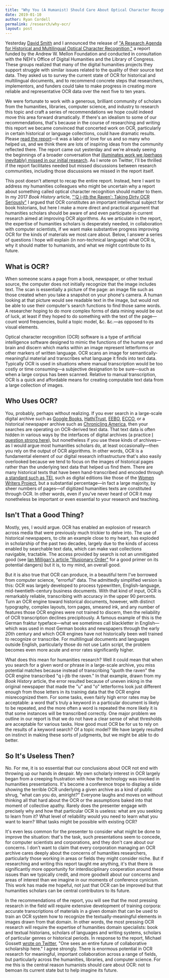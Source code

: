 ```yaml
---
title: "Why You (A Humanist) Should Care About Optical Character Recognition"
date: 2019-01-10
author: Ryan Cordell
permalink: /research/why-ocr/
layout: post
---
```


Yesterday [David Smith](http://www.ccs.neu.edu/home/dasmith/) and I announced the release of ["A Research Agenda for Historical and Multilingual Optical Character Recognition,"](https://ocr.northeastern.edu/report/) a report funded by the Andrew W. Mellon Foundation and conducted in consultation with the NEH's Office of Digital Humanities and the Library of Congress. These groups realized that many of the digital humanities projects they support struggle with similar issues related to the quality of their source text data. They asked us to survey the current state of OCR for historical and multilingual documents, and to recommend concrete steps that researchers, implementors, and funders could take to make progress in creating more reliable and representative OCR data over the next five to ten years. 

We were fortunate to work with a generous, brilliant community of scholars from the humanities, libraries, computer science, and industry to research this topic and craft a series of recommendations we hope could indeed move this area forward dramatically. If there's an idealism to some of our recommendations, that's because in the course of researching and writing this report we became convinced that concerted work on OCR, particularly in certain historical or language collections, could have dramatic results. Please [read the report](https://ocr.northeastern.edu/report/)—it was a labor of love for us and so many who helped us, and we think there are lots of inspiring ideas from the community reflected there. The report came out yesterday and we're already seeing the beginnings of a broader conversation that [illuminates work we (perhaps inevitably) missed in our initial research](https://twitter.com/ryancordell/status/1083362956853870592). As I wrote on Twitter, I'll be thrilled if the report facilitates needed but missed discussions between research communities, including those discussions we missed in the report itself.

This post doesn't attempt to recap the entire report. Instead, here I want to address my humanities colleagues who might be uncertain why a report about something called optical character recognition should matter to them. In my 2017 *Book History* article, ["'Q i-jtb the Raven': Taking Dirty OCR Seriously"](https://ryancordell.org/research/qijtb-the-raven/) I argued that OCR constitutes an important intellectual subject for book historians, but here I make a more direct and practical argument that humanities scholars should be aware of and even participate in current research aimed at improving OCR algorithms.  As we articulate in the report, the expertise of humanities scholars is desperately needed, in collaboration with computer scientists, if we want make substantive progress improving OCR for the kinds of materials we most care about. Below, I answer a series of questions I hope will explain (in non-technical language) what OCR is, why it should matter to humanists, and what we might contribute to its future. 

## What is OCR?

When someone scans a page from a book, newspaper, or other textual source, the computer does not initially recognize that the image includes text. The scan is essentially a picture of the page: an image file such as those created when you take a snapshot on your phone's camera. A human looking at that picture would see readable text in the image, but would not be able to use their computer's search functions to find those same words. A researcher hoping to do more complex forms of data mining would be out of luck, at least if they hoped to do something with the text of the page—count word frequencies, build a topic model, &c. &c.—as opposed to its visual elements. 

Optical character recognition (OCR) software is a type of artificial intelligence software designed to mimic the functions of the human eye and brain and discern which marks within an image represent letterforms or other markers of written language. OCR scans an image for semantically-meaningful material and transcribes what language it finds into text data. Typically OCR is used in situations where manual transcription would be too costly or time consuming—a subjective designation to be sure—such as when a large corpus has been scanned. Relative to manual transcription, OCR is a quick and affordable means for creating computable text data from a large collection of images. 

## Who Uses OCR?

You, probably, perhaps without realizing. If you ever search in a large-scale digital archive such as [Google Books](https://books.google.com/), [HathiTrust](https://www.hathitrust.org/), [EEBO](https://eebo.chadwyck.com/home), [ECCO](https://www.gale.com/primary-sources/eighteenth-century-collections-online), or a historical newspaper archive such as [Chronicling America](https://chroniclingamerica.loc.gov/), then your searches are operating on OCR-derived text data. That text data is often hidden in various ways by the interfaces of digital archives (a practice [I question strong here](https://ryancordell.org/research/qijtb-the-raven/)), but nonetheless if you use these kinds of archives—as I would argue most humanities scholars do, at least occasionally—then you rely on the output of OCR algorithms. In other words, OCR is a fundamental element of our digital research infrastructure that's also easily overlooked because we tend to focus on the images of historical pages rather than the underlying text data that helped us find them. There are many historical texts that have been hand-transcribed and encoded through [a standard such as TEI](http://www.tei-c.org/), such as digital editions like those of the [Women Writers Project](https://www.wwp.northeastern.edu/), but a substantial percentage—in fact a large majority, by sheer numbers of pages—of digitized humanities texts are constituted through OCR. In other words, even if you've never heard of OCR it may nonetheless be important or even essential to your research and teaching. 

## Isn't That a Good Thing?

Mostly, yes, I would argue. OCR has enabled an explosion of research across media that were previously much trickier to delve into. The use of historical newspapers, to cite an example close to my heart, has exploded in scholarship of the past two decades, largely due to the kinds of access enabled by searchable text data, which can make vast collections navigable, tractable. The access provided by search is not an unmitigated good (see [Ian Milligan's article "Illusionary Order"](http://muse.jhu.edu/article/527016) for a good primer on its potential dangers) but it is, to my mind, an overall good. 

But it is also true that OCR can produce, in a beautiful term I've borrowed from computer science, "errorful" data. The admittedly simplified version is this: OCR was largely developed to process typewritten, English-language, mid-twentieth-century business documents. With that kind of input, OCR is remarkably reliable, transcribing with accuracy in the upper 90 percents. Turn an OCR engine toward historical documents, however, with distinct typography, complex layouts, torn pages, smeared ink, and any number of features those OCR engines were not trained to discern, then the reliability of OCR transcription declines precipitously. A famous example of this is the German fraktur typeface—what we sometimes call blackletter in English—which was used in most German books and newspapers through the early 20th century and which OCR engines have not historically been well trained to recognize or transcribe. For multilingual documents and languages outside English, particularly those do not use Latin script, the problem becomes even more acute and error rates significantly higher. 

What does this mean for humanities research? Well it could mean that when you search for a given word or phrase in a large-scale archive, you miss potential matches because instead of transcribing "quoth the raven" the OCR engine transcribed "q i-jtb the raven." In that example, drawn from my *Book History* article, the error resulted because of uneven inking in the original newspaper that made the "u" and "o" letterforms look just different enough from those letters in its training data that the OCR engine misrecognized them. For some tasks, even fairly high error rates may be acceptable: a word that's truly a keyword in a particular document is likely to be repeated, and the more often a word is repeated the more likely it is that some instances will be transcribed correctly. One major problem we outline in our report is that we do not have a clear sense of what thresholds are acceptable for various tasks. How good must OCR be for us to rely on the results of a keyword search? Of a topic model? We have largely resulted on instinct in making these sorts of judgments, but we might be able to do better.

## So It's Useless Then?

No. For me, it is so essential that our conclusions about OCR not end with throwing up our hands in despair. My own scholarly interest in OCR largely began from a creeping frustration with how the technology was invoked in humanities presentations. It's become a conference trope to display a slide showing the terrible OCR underlying a given archive as a kind of public shrug, "what can you do, amiright?" Everyone laughs and moves on without thinking all that hard about the OCR or the assumptions baked into that moment of collective apathy. Rarely does the presenter engage with precisely why and how that particular OCR is useless: what are you seeking to learn from it? What level of reliability would you need to learn what you want to learn? What tasks might be possible with existing OCR? 

It's even less common for the presenter to consider what might be done to improve the situation: that's the task, such presentations seem to concede, for computer scientists and corporations, and they don't care about our concerns. I don't want to claim that every corporation managing an OCR archive cares deeply about the concerns of humanities researchers, particularly those working in areas or fields they might consider niche. But if researching and writing this report taught me anything, it's that there is significantly more opportunity for interdisciplinary cooperation around these issues than we typically credit, and more goodwill about our concerns and areas of interest than we imagine in our moments of conference cynicism. This work has made me hopeful, not just that OCR can be improved but that humanities scholars can be central contributors to its future. 

In the recommendations of the report, you will see that the most pressing research in the field will require extensive development of training corpora: accurate transcriptions of materials in a given domain that can be used to train an OCR system how to recognize the textually-meaningful elements in images drawn from that domain. In other words, the most pressing OCR research will require the expertise of humanities domain specialists: book and textual historians, scholars of languages and writing systems, scholars of particular genres or historical periods. In response to the report, Michael Gossett [wrote on Twitter](https://twitter.com/michaeljgossett/status/1083103235601240064), "One sees an entire future of collaborative scholarship here." I agree strongly. There is enormous potential in OCR research for meaningful, important collaboration across a range of fields, but particularly across the humanities, libraries, and computer science. For me this is the central reason humanists should care about OCR: not to bemoan its current state but to help imagine its future. 